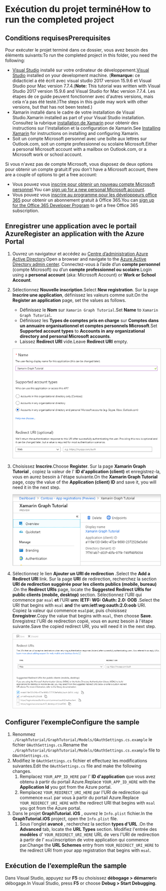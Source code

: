 # <a name="how-to-run-the-completed-project"></a><span data-ttu-id="b7149-101">Exécution du projet terminé</span><span class="sxs-lookup"><span data-stu-id="b7149-101">How to run the completed project</span></span>

## <a name="prerequisites"></a><span data-ttu-id="b7149-102">Conditions requises</span><span class="sxs-lookup"><span data-stu-id="b7149-102">Prerequisites</span></span>

<span data-ttu-id="b7149-103">Pour exécuter le projet terminé dans ce dossier, vous avez besoin des éléments suivants:</span><span class="sxs-lookup"><span data-stu-id="b7149-103">To run the completed project in this folder, you need the following:</span></span>

- <span data-ttu-id="b7149-104">[Visual Studio](https://visualstudio.microsoft.com/vs/) installé sur votre ordinateur de développement.</span><span class="sxs-lookup"><span data-stu-id="b7149-104">[Visual Studio](https://visualstudio.microsoft.com/vs/) installed on your development machine.</span></span> <span data-ttu-id="b7149-105">(**Remarque:** ce didacticiel a été écrit avec visual studio 2017 version 15.9.6 et Visual Studio pour Mac version 7.7.4.</span><span class="sxs-lookup"><span data-stu-id="b7149-105">(**Note:** This tutorial was written with Visual Studio 2017 version 15.9.6 and Visual Studio for Mac version 7.7.4.</span></span> <span data-ttu-id="b7149-106">Les étapes de ce guide peuvent fonctionner avec d'autres versions, mais cela n'a pas été testé.)</span><span class="sxs-lookup"><span data-stu-id="b7149-106">The steps in this guide may work with other versions, but that has not been tested.)</span></span>
- <span data-ttu-id="b7149-107">Xamarin installé dans le cadre de votre installation de Visual Studio.</span><span class="sxs-lookup"><span data-stu-id="b7149-107">Xamarin installed as part of your Visual Studio installation.</span></span> <span data-ttu-id="b7149-108">Consultez la rubrique [installation de Xamarin](https://docs.microsoft.com/xamarin/cross-platform/get-started/installation) pour obtenir des instructions sur l'installation et la configuration de Xamarin.</span><span class="sxs-lookup"><span data-stu-id="b7149-108">See [Installing Xamarin](https://docs.microsoft.com/xamarin/cross-platform/get-started/installation) for instructions on installing and configuring Xamarin.</span></span>
- <span data-ttu-id="b7149-109">Soit un compte Microsoft personnel avec une boîte aux lettres sur Outlook.com, soit un compte professionnel ou scolaire Microsoft.</span><span class="sxs-lookup"><span data-stu-id="b7149-109">Either a personal Microsoft account with a mailbox on Outlook.com, or a Microsoft work or school account.</span></span>

<span data-ttu-id="b7149-110">Si vous n'avez pas de compte Microsoft, vous disposez de deux options pour obtenir un compte gratuit:</span><span class="sxs-lookup"><span data-stu-id="b7149-110">If you don't have a Microsoft account, there are a couple of options to get a free account:</span></span>

- <span data-ttu-id="b7149-111">Vous pouvez vous [inscrire pour obtenir un nouveau compte Microsoft personnel](https://signup.live.com/signup?wa=wsignin1.0&rpsnv=12&ct=1454618383&rver=6.4.6456.0&wp=MBI_SSL_SHARED&wreply=https://mail.live.com/default.aspx&id=64855&cbcxt=mai&bk=1454618383&uiflavor=web&uaid=b213a65b4fdc484382b6622b3ecaa547&mkt=E-US&lc=1033&lic=1).</span><span class="sxs-lookup"><span data-stu-id="b7149-111">You can [sign up for a new personal Microsoft account](https://signup.live.com/signup?wa=wsignin1.0&rpsnv=12&ct=1454618383&rver=6.4.6456.0&wp=MBI_SSL_SHARED&wreply=https://mail.live.com/default.aspx&id=64855&cbcxt=mai&bk=1454618383&uiflavor=web&uaid=b213a65b4fdc484382b6622b3ecaa547&mkt=E-US&lc=1033&lic=1).</span></span>
- <span data-ttu-id="b7149-112">Vous pouvez vous [inscrire au programme pour les développeurs office 365](https://developer.microsoft.com/office/dev-program) pour obtenir un abonnement gratuit à Office 365.</span><span class="sxs-lookup"><span data-stu-id="b7149-112">You can [sign up for the Office 365 Developer Program](https://developer.microsoft.com/office/dev-program) to get a free Office 365 subscription.</span></span>

## <a name="register-an-application-with-the-azure-portal"></a><span data-ttu-id="b7149-113">Enregistrer une application avec le portail Azure</span><span class="sxs-lookup"><span data-stu-id="b7149-113">Register an application with the Azure Portal</span></span>

1. <span data-ttu-id="b7149-114">Ouvrez un navigateur et accédez au [Centre d’administration Azure Active Directory](https://aad.portal.azure.com).</span><span class="sxs-lookup"><span data-stu-id="b7149-114">Open a browser and navigate to the [Azure Active Directory admin center](https://aad.portal.azure.com).</span></span> <span data-ttu-id="b7149-115">Connectez-vous à l’aide d’un **compte personnel** (compte Microsoft) ou d’un **compte professionnel ou scolaire**.</span><span class="sxs-lookup"><span data-stu-id="b7149-115">Login using a **personal account** (aka: Microsoft Account) or **Work or School Account**.</span></span>

1. <span data-ttu-id="b7149-116">Sélectionnez **Nouvelle inscription**.</span><span class="sxs-lookup"><span data-stu-id="b7149-116">Select **New registration**.</span></span> <span data-ttu-id="b7149-117">Sur la page **Inscrire une application**, définissez les valeurs comme suit.</span><span class="sxs-lookup"><span data-stu-id="b7149-117">On the **Register an application** page, set the values as follows.</span></span>

    - <span data-ttu-id="b7149-118">Définissez le **Nom** sur `Xamarin Graph Tutorial`.</span><span class="sxs-lookup"><span data-stu-id="b7149-118">Set **Name** to `Xamarin Graph Tutorial`.</span></span>
    - <span data-ttu-id="b7149-119">Définissez les **Types de comptes pris en charge** sur **Comptes dans un annuaire organisationnel et comptes personnels Microsoft**.</span><span class="sxs-lookup"><span data-stu-id="b7149-119">Set **Supported account types** to **Accounts in any organizational directory and personal Microsoft accounts**.</span></span>
    - <span data-ttu-id="b7149-120">Laissez **Redirect URI** vide.</span><span class="sxs-lookup"><span data-stu-id="b7149-120">Leave **Redirect URI** empty.</span></span>

    ![Capture d'écran de la page inscrire une application](../../tutorial/images/aad-register-an-app.png)

1. <span data-ttu-id="b7149-122">Choisissez **Inscrire**.</span><span class="sxs-lookup"><span data-stu-id="b7149-122">Choose **Register**.</span></span> <span data-ttu-id="b7149-123">Sur la page **Xamarin Graph Tutorial** , copiez la valeur de l' **ID d'application (client)** et enregistrez-la, vous en aurez besoin à l'étape suivante.</span><span class="sxs-lookup"><span data-stu-id="b7149-123">On the **Xamarin Graph Tutorial** page, copy the value of the **Application (client) ID** and save it, you will need it in the next step.</span></span>

    ![Capture d'écran de l'ID d'application de la nouvelle inscription de l'application](../../tutorial/images/aad-application-id.png)

1. <span data-ttu-id="b7149-125">Sélectionnez le lien **Ajouter un URI de redirection** .</span><span class="sxs-lookup"><span data-stu-id="b7149-125">Select the **Add a Redirect URI** link.</span></span> <span data-ttu-id="b7149-126">Sur la page **URI** de redirection, recherchez la section **URI de redirection suggérée pour les clients publics (mobile, bureau)** .</span><span class="sxs-lookup"><span data-stu-id="b7149-126">On the **Redirect URIs** page, locate the **Suggested Redirect URIs for public clients (mobile, desktop)** section.</span></span> <span data-ttu-id="b7149-127">Sélectionnez l'URI qui commence par `msal` **et** l'URI **urn: IETF: WG: OAuth: 2.0: OOB** .</span><span class="sxs-lookup"><span data-stu-id="b7149-127">Select the URI that begins with `msal` **and** the **urn:ietf:wg:oauth:2.0:oob** URI.</span></span> <span data-ttu-id="b7149-128">Copiez la valeur qui commence `msal`par, puis choisissez **Enregistrer**.</span><span class="sxs-lookup"><span data-stu-id="b7149-128">Copy the value that begins with `msal`, then choose **Save**.</span></span> <span data-ttu-id="b7149-129">Enregistrez l'URI de redirection copié, vous en aurez besoin à l'étape suivante.</span><span class="sxs-lookup"><span data-stu-id="b7149-129">Save the copied redirect URI, you will need it in the next step.</span></span>

    ![Capture d'écran de la page des URI de redirection](../../tutorial/images/aad-redirect-uris.png)

## <a name="configure-the-sample"></a><span data-ttu-id="b7149-131">Configurer l’exemple</span><span class="sxs-lookup"><span data-stu-id="b7149-131">Configure the sample</span></span>

1. <span data-ttu-id="b7149-132">Renommez `./GraphTutorial/GraphTutorial/Models/OAuthSettings.cs.example` le fichier `OAuthSettings.cs`.</span><span class="sxs-lookup"><span data-stu-id="b7149-132">Rename the `./GraphTutorial/GraphTutorial/Models/OAuthSettings.cs.example` file to `OAuthSettings.cs`.</span></span>
1. <span data-ttu-id="b7149-133">Modifiez le `OAuthSettings.cs` fichier et effectuez les modifications suivantes.</span><span class="sxs-lookup"><span data-stu-id="b7149-133">Edit the `OAuthSettings.cs` file and make the following changes.</span></span>
    1. <span data-ttu-id="b7149-134">Remplacez `YOUR_APP_ID_HERE` par l' **ID d'application** que vous avez obtenu à partir du portail Azure.</span><span class="sxs-lookup"><span data-stu-id="b7149-134">Replace `YOUR_APP_ID_HERE` with the **Application Id** you got from the Azure portal.</span></span>
    1. <span data-ttu-id="b7149-135">Remplacez `YOUR_REDIRECT_URI_HERE` par l'URI de redirection qui commence `msal` par vous à partir du portail Azure.</span><span class="sxs-lookup"><span data-stu-id="b7149-135">Replace `YOUR_REDIRECT_URI_HERE` with the redirect URI that begins with `msal` you got from the Azure portal.</span></span>
1. <span data-ttu-id="b7149-136">Dans le projet **GraphTutorial. iOS** , ouvrez le `Info.plist` fichier.</span><span class="sxs-lookup"><span data-stu-id="b7149-136">In the **GraphTutorial.iOS** project, open the `Info.plist` file.</span></span>
    1. <span data-ttu-id="b7149-137">Sous l'onglet **avancé** , recherchez la section **types d'URL** .</span><span class="sxs-lookup"><span data-stu-id="b7149-137">On the **Advanced** tab, locate the **URL Types** section.</span></span> <span data-ttu-id="b7149-138">Modifiez l'entrée des **modèles** d' `YOUR_REDIRECT_URI_HERE` URL de vers l'URI de redirection à partir de l' `msal`inscription de votre application qui commence par.</span><span class="sxs-lookup"><span data-stu-id="b7149-138">Change the **URL Schemes** entry from `YOUR_REDIRECT_URI_HERE` to the redirect URI from your app registration that begins with `msal`.</span></span>

## <a name="run-the-sample"></a><span data-ttu-id="b7149-139">Exécution de l’exemple</span><span class="sxs-lookup"><span data-stu-id="b7149-139">Run the sample</span></span>

<span data-ttu-id="b7149-140">Dans Visual Studio, appuyez sur **F5** ou choisissez **débogage > démarrer**le débogage.</span><span class="sxs-lookup"><span data-stu-id="b7149-140">In Visual Studio, press **F5** or choose **Debug > Start Debugging**.</span></span>
